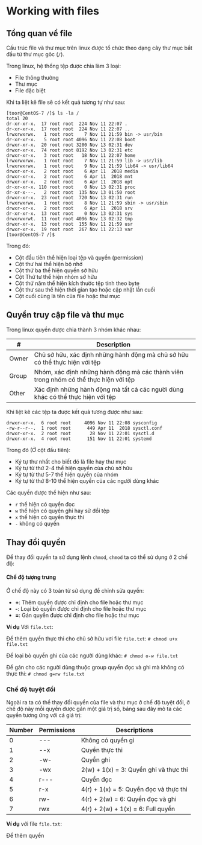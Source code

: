 # Working with files

## Tổng quan về file
Cấu trúc file và thư mục trên linux được tổ chức theo dạng cây thư mục bắt đầu từ thư mục gôc (`/`).

Trong linux, hệ thống tệp được chia làm 3 loại:
- File thông thường
- Thư mục
- File đặc biệt

Khi ta liệt kê file sẽ có kết quả tương tự như sau:
```
[toor@CentOS-7 /]$ ls -la /
total 20
dr-xr-xr-x.  17 root root  224 Nov 11 22:07 .
dr-xr-xr-x.  17 root root  224 Nov 11 22:07 ..
lrwxrwxrwx.   1 root root    7 Nov 11 21:59 bin -> usr/bin
dr-xr-xr-x.   5 root root 4096 Nov 11 22:08 boot
drwxr-xr-x.  20 root root 3200 Nov 13 02:31 dev
drwxr-xr-x.  74 root root 8192 Nov 13 02:31 etc
drwxr-xr-x.   3 root root   18 Nov 11 22:07 home
lrwxrwxrwx.   1 root root    7 Nov 11 21:59 lib -> usr/lib
lrwxrwxrwx.   1 root root    9 Nov 11 21:59 lib64 -> usr/lib64
drwxr-xr-x.   2 root root    6 Apr 11  2018 media
drwxr-xr-x.   2 root root    6 Apr 11  2018 mnt
drwxr-xr-x.   2 root root    6 Apr 11  2018 opt
dr-xr-xr-x. 110 root root    0 Nov 13 02:31 proc
dr-xr-x---.   2 root root  135 Nov 13 01:50 root
drwxr-xr-x.  23 root root  720 Nov 13 02:31 run
lrwxrwxrwx.   1 root root    8 Nov 11 21:59 sbin -> usr/sbin
drwxr-xr-x.   2 root root    6 Apr 11  2018 srv
dr-xr-xr-x.  13 root root    0 Nov 13 02:31 sys
drwxrwxrwt.  11 root root 4096 Nov 13 02:32 tmp
drwxr-xr-x.  13 root root  155 Nov 11 21:59 usr
drwxr-xr-x.  19 root root  267 Nov 11 22:13 var
[toor@CentOS-7 /]$

```
Trong đó:
- Cột đầu tiên thể hiện loại tệp và quyền (permission)
- Cột thư hai thể hiện bộ nhớ
- Cột thứ ba thể hiện quyền sở hữu
- Cột Thứ tư thể hiện nhóm sở hữu
- Cột thứ năm thể hiện kích thước tệp tính theo byte
- Cột thư sau thể hiện thời gian tạo hoặc cập nhật lần cuối
- Cột cuối cùng là tên của file hoặc thư mục

## Quyền truy cập file và thư mục

Trong linux quyền được chia thành 3 nhóm khác nhau:

|#|Description|
|-|-----------|
|Owner|Chủ sở hữu, xác định những hành động mà chủ sở hữu có thể thực hiện với tệp|
|Group|Nhóm, xác định những hành động mà các thành viên trong nhóm có thể thực hiện với tệp|
|Other|Xác định những hành động mà tất cả các người dùng khác có thể thực hiện với tệp|

Khi liệt kê các tệp ta được kết quả tương được như sau:

```
drwxr-xr-x.  6 root root     4096 Nov 11 22:08 sysconfig
-rw-r--r--.  1 root root      449 Apr 11  2018 sysctl.conf
drwxr-xr-x.  2 root root       28 Nov 11 22:01 sysctl.d
drwxr-xr-x.  4 root root      151 Nov 11 22:01 systemd
```

Trong đó (Ở cột đầu tiên):
- Ký tự thư nhất cho biết đó là file hay thư mục
- Ký tự từ thứ 2-4 thể hiện quyền của chủ sở hữu
- Ký tự từ thư 5-7 thể hiện quyền của nhóm
- Ký tự từ thứ 8-10 thể hiện quyền của các người dùng khác

Các quyền được thể hiện như sau:
- `r` thể hiện có quyền đọc
- `w` thể hiện có quyền ghi hay sử đổi tệp
- `x` thể hiện có quyền thực thi
- `-` không có quyền

## Thay đổi quyền
Để thay đổi quyền ta sử dụng lệnh `chmod`, `chmod` ta có thể sử dụng ở 2 chế độ:

#### Chế độ tượng trưng
Ở chế độ này có 3 toán tử sử dụng để chỉnh sửa  quyền:
- **+**: Thêm quyền được chỉ định cho file hoặc thư mục
- **-**: Loại bỏ quyền được chỉ định cho file hoặc thư mục
- **=**: Gán quyền được chỉ định cho file hoặc thư mục

**Ví dụ** Với `file.txt`:

Để thêm quyền thực thi cho chủ sở hữu vơi file `file.txt`:
`# chmod u+x file.txt`

Để loại bỏ quyền ghi của các người dùng khác:
`# chmod o-w file.txt`

Để gán cho các người dùng thuộc group quyền đọc và ghi mà không có thực thi:
`# chmod g=rw file.txt`

### Chế độ tuyệt đối
Ngoài ra ta có thể thay đổi quyền của file và thư mục ở chế độ tuyệt đối, ở chế độ này mỗi quyền được gán một giá trị số, bảng sau đây mô ta các quyền tương ứng với cá giá trị:

|Number|Permissions|Descriptions|
|------|-----------|------------|
0|---|Không có quyền gì|
1|--x|Quyền thực thi|
2|-w-|Quyền ghi|
3|-wx|2(w) + 1(x) = 3: Quyền ghi và thực thi|
4|r---|Quyền đọc|
5|r-x|4(r) + 1(x) = 5: Quyền đọc và thực thi|
6|rw-|4(r) + 2(w) = 6: Quyền đọc và ghi|
7|rwx|4(r) + 2(w) + 1(x) = 6: Full quyền|

**Ví dụ** với file `file.txt`:

Để thêm quyền
